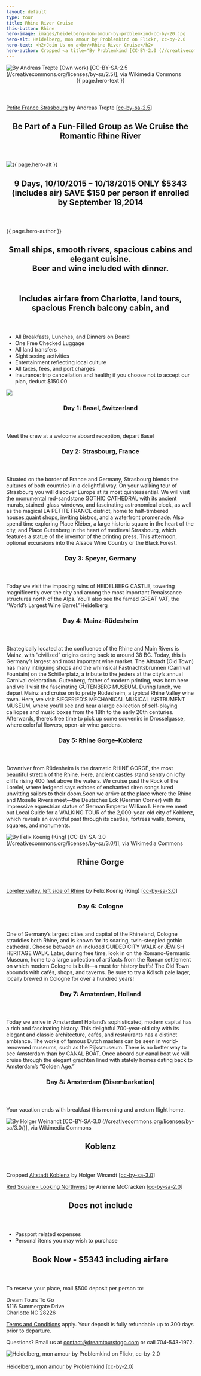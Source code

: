 ```yaml
---
layout: default
type: tour
title: Rhine River Cruise
this-button: Rhine
hero-image: images/heidelberg-mon-amour-by-problemkind-cc-by-20.jpg
hero-alt: Heidelberg, mon amour by Problemkind on Flickr, cc-by-2.0
hero-text: <h2>Join Us on a<br/>Rhine River Cruise</h2>
hero-author: Cropped <a title="By Problemkind [CC-BY-2.0 (//creativecommons.org/licenses/by/2.0)], via Flickr" href="//www.flickr.com/photos/ratzfatz2000/4743084915">Heidelberg, mon amour</a> by Problemkind &#91;<a href="//creativecommons.org/licenses/by/2.0">cc-by-2.0</a>&#93;
---
```

<div id="p1" class="page">
<div class="picture-book-page-image">
<img src="images/petite-france-strasbourg-by-andreas-trepte-cc-by-sa-25.jpg" alt="By Andreas Trepte (Own work) [CC-BY-SA-2.5 (//creativecommons.org/licenses/by-sa/2.5)], via Wikimedia Commons"/>
</div>
<div class="picture-book-page-text">
<header>
{{ page.hero-text }}
</header>
</div>
<div class="picture-book-page-image-author">
<a title="By Andreas Trepte (Own work) [CC-BY-SA-2.5 (//creativecommons.org/licenses/by-sa/2.5)], via Wikimedia Commons" href="//commons.wikimedia.org/wiki/File%3APetite_France_Strasbourg.jpg">Petite France Strasbourg</a> by Andreas Trepte &#91;<a href="//creativecommons.org/licenses/by-sa/2.5">cc-by-sa-2.5</a>&#93;
</div>
</div>

<div class="on-white">
<header>
<h2>
Be Part of a Fun-Filled Group as We Cruise the<br/>
Romantic Rhine River
</h2>
</header>
</div>

<div id="p2" class="page">
<div class="picture-book-page-image">
<img src="{{ page.hero-image }}" alt="{{ page.hero-alt }}"/>
</div>
<div class="picture-book-page-text">
<header>
<h2>
9 Days,
10/10/2015 – 10/18/2015
ONLY $5343 (includes air)
<b>SAVE $150 per person if enrolled by September 19,2014</b>
</h2>
</header>
</div>
<div class="picture-book-page-image-author">
{{ page.hero-author }}
</div>
</div>

<div class="on-white">
<header>
<h2>Small ships, smooth rivers, spacious cabins and elegant cuisine.<br/>
Beer and wine included with dinner.
</h2>
</header>
<header>
<h2>Includes airfare from Charlotte, land tours, spacious French balcony cabin, and</h2>
</header>
<p>
<ul>
<li>All Breakfasts, Lunches, and Dinners on Board</li>
<li>One Free Checked Luggage</li>
<li>All land transfers</li>
<li>Sight seeing activities</li>
<li>Entertainment reflecting local culture</li>
<li>All taxes, fees, and port charges</li>
<li>Insurance: trip cancellation and health; if you choose not to accept our plan, deduct $150.00</li>
</ul>
</p>

<p><img src="images/rhine-river-boat-group-escorted-cruise-tour-map-copyright-avalon.jpg"/></p>
<header><h3>
Day 1: Basel, Switzerland
</h3></header>
<p>Meet the crew at a welcome aboard reception, depart Basel</p>
<header><h3>
Day 2: Strasbourg, France
</h3></header>
<p>
Situated on the border of France and Germany, Strasbourg blends the cultures of both countries in a delightful way. On your walking tour of Strasbourg you will discover Europe at its most quintessential. We will visit the monumental red-sandstone GOTHIC CATHEDRAL with its ancient murals, stained-glass windows, and fascinating astronomical clock, as well as the magical LA PETITE FRANCE district, home to half-timbered houses,quaint shops, inviting bistros, and a waterfront promenade. Also spend time exploring Place Kléber, a large historic square in the heart of the city, and Place Gutenberg in the heart of medieval Strasbourg, which features a statue of the inventor of the printing press. This afternoon, optional excursions into the Alsace Wine Country or the Black Forest.</p>
<header><h3>
Day 3: Speyer, Germany
</h3></header>
<p>Today we visit the imposing ruins of HEIDELBERG CASTLE, towering magnificently over the city and among the most important Renaissance structures north of the Alps. You’ll also see the famed GREAT VAT, the “World’s Largest Wine Barrel.”Heidelberg
</p>
<header><h3>
Day 4: Mainz–Rüdesheim
</h3></header>
<p>Strategically located at the confluence of the Rhine and Main Rivers is Mainz, with “civilized” origins dating back to around 38 BC. Today, this is Germany’s largest and most important wine market. The Altstadt (Old Town) has many intriguing shops and the whimsical Fastnachtsbrunnen (Carnival Fountain) on the Schillerplatz, a tribute to the jesters at the city’s annual Carnival celebration. Gutenberg, father of modern printing, was born here and we’ll visit the fascinating GUTENBERG MUSEUM. During lunch, we depart Mainz and cruise on to pretty Rüdesheim, a typical Rhine Valley wine town. Here, we visit SIEGFRIED’S MECHANICAL MUSICAL INSTRUMENT MUSEUM, where you’ll see and hear a large collection of self-playing calliopes and music boxes from the 18th to the early 20th centuries. Afterwards, there’s free time to pick up some souvenirs in Drosselgasse, where colorful flowers, open-air wine gardens.</p>

<header><h3>
Day 5: Rhine Gorge–Koblenz
</h3></header>
<p>
Downriver from Rüdesheim is the dramatic RHINE GORGE, the most beautiful stretch of the Rhine. Here, ancient castles stand sentry on lofty cliffs rising 400 feet above the waters. We cruise past the Rock of the Lorelei, where ledgend says echoes of enchanted siren songs lured unwitting sailors to their doom.Soon we arrive at the place where the Rhine and Moselle Rivers meet—the Deutsches Eck (German Corner) with its impressive equestrian statue of German Emperor William I. Here we meet out Local Guide for a WALKING TOUR of the 2,000-year-old city of Koblenz, which reveals an eventful past through its castles, fortress walls, towers, squares, and monuments.</p>
</div>

<div id="p1" class="page">
<div class="picture-book-page-image">
<img src="images/1280px-Loreley_mit_tal_von_linker_rheinseite.jpg" alt="By Felix Koenig (King) [CC-BY-SA-3.0 (//creativecommons.org/licenses/by-sa/3.0/)], via Wikimedia Commons"/>
</div>
<div class="picture-book-page-text">
<header>
<h2>Rhine Gorge</h2>
</header>
</div>
<div class="picture-book-page-image-author">
<a title="By Felix Koenig (King) [CC-BY-SA-3.0 (//creativecommons.org/licenses/by-sa/3.0/)], via Wikimedia Commons" href="//commons.wikimedia.org/wiki/File%3ALoreley_mit_tal_von_linker_rheinseite.jpg">Loreley valley, left side of Rhine</a> by Felix Koenig (King) &#91;<a href="//creativecommons.org/licenses/by-sa/3.0/">cc-by-sa-3.0</a>&#93;
</div>
</div>

<div class="on-white">

<header><h3>
Day 6: Cologne
</h3></header>
<p>
One of Germany’s largest cities and capital of the Rhineland, Cologne straddles both Rhine, and is known for its soaring, twin-steepled gothic cathedral. Choose between an included GUIDED CITY WALK or JEWISH HERITAGE WALK. Later, during free time, look in on the Romano-Germanic Museum, home to a large collection of artifacts from the Roman settlement on which modern Cologne is built—a must for history buffs! The Old Town abounds with cafés, shops, and taverns. Be sure to try a Kölsch pale lager, locally brewed in Cologne for over a hundred years!</p>

<header><h3>
Day 7: Amsterdam, Holland
</h3></header>
<p>
Today we arrive in Amsterdam! Holland’s sophisticated, modern capital has a rich and fascinating history. This delightful 700-year-old city with its elegant and classic architecture, cafés, and restaurants has a distinct ambiance. The works of famous Dutch masters can be seen in world-renowned museums, such as the Rijksmuseum. There is no better way to see Amsterdam than by CANAL BOAT. Once aboard our canal boat we will cruise through the elegant grachten lined with stately homes dating back to Amsterdam’s “Golden Age.”</p>

<header><h3>
Day 8: Amsterdam (Disembarkation)
</h3></header>
<p>Your vacation ends with breakfast this morning and a return flight home.</p>

</div>


<div id="p3" class="page">
<div class="picture-book-page-image">
<img src="images/altstadt-koblenz-by-holger-winandt-cc-by-sa-30.jpg" alt="By Holger Weinandt [CC-BY-SA-3.0 (//creativecommons.org/licenses/by-sa/3.0/)], via Wikimedia Commons"/>
</div>
<div class="picture-book-page-text">
<header>
<h2>
Koblenz
</h2>
</header>
</div>
<div class="picture-book-page-image-author">
Cropped <a title="By Holger Weinandt [CC-BY-SA-3.0 (//creativecommons.org/licenses/by-sa/3.0/)], via Wikimedia Commons" href="//commons.wikimedia.org/wiki/File%3AAltstadt_Koblenz.jpg">Altstadt Koblenz</a> by Holger Winandt &#91;<a href="//creativecommons.org/licenses/by-sa/3.0/">cc-by-sa-3.0</a>&#93;

<a title="By Arienne McCracken [CC-BY-SA-2.0 (//creativecommons.org/licenses/by-sa/2.0)], via Flickr" href="//www.flickr.com/photos/paeonia1/3835900363">Red Square - Looking Northwest</a> by Arienne McCracken &#91;<a href="//creativecommons.org/licenses/by-sa/2.0">cc-by-sa-2.0</a>&#93;
</div>
</div>


<div class="on-white">

<header>
<h2>Does not include</h2>
</header>
<ul>
<li>Passport related expenses</li>
<li>Personal items you may wish to purchase</li>
</ul>
<div class="heading-spacer" id="book-now">
<div class="heading-spacer-first-element">
<header>
<h2><div class="action-text">Book Now - $5343 including airfare</div></h2>
</header>
<p>To reserve your place, mail $500 deposit per person to:</p>

<p>
Dream Tours To Go<br/>
5116 Summergate Drive<br/>
Charlotte NC 28226
</p>

<p><a href="terms-conditions.html">Terms and Conditions</a> apply. Your deposit is fully refundable up to 300 days prior to departure.</p>

<p>Questions? Email us at <a href="mailto:contact@dreamtourstogo.com">contact@dreamtourstogo.com</a> or call 704-543-1972.</p>
</div>
</div>
</div>

<div id="p2" class="page">
<div class="picture-book-page-image">
<img src="images/heidelberg-mon-amour-by-problemkind-2-cc-by-20.jpg" alt="Heidelberg, mon amour by Problemkind on Flickr, cc-by-2.0">
</div>
<div class="picture-book-page-text">
<br/>
</div>
<div class="picture-book-page-image-author">
<a title="By Problemkind [CC-BY-2.0 (//creativecommons.org/licenses/by/2.0)], via Flickr" href="//www.flickr.com/photos/ratzfatz2000/4743084915">Heidelberg, mon amour</a> by Problemkind &#91;<a href="//creativecommons.org/licenses/by/2.0">cc-by-2.0</a>&#93;
</div>
</div>

